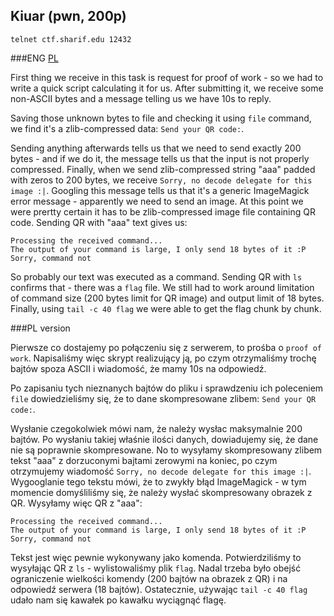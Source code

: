 ## Kiuar (pwn, 200p)

    telnet ctf.sharif.edu 12432

###ENG
[PL](#pl-version)

First thing we receive in this task is request for proof of work - so we had to write a quick script calculating it for us.
After submitting it, we receive some non-ASCII bytes and a message telling us we have 10s to reply.

Saving those unknown bytes to file and checking it using `file` command, we find it's a zlib-compressed data: `Send your
QR code:`.

Sending anything afterwards tells us that we need to send exactly 200 bytes - and if we do it, the message tells us that
the input is not properly compressed. Finally, when we send zlib-compressed string "aaa" padded with zeros to 200 bytes,
we receive `Sorry, no decode delegate for this image :|`. Googling this message tells us that it's a generic ImageMagick
error message - apparently we need to send an image. At this point we were prertty certain it has to be zlib-compressed
image file containing QR code. Sending QR with "aaa" text gives us:
```
Processing the received command...
The output of your command is large, I only send 18 bytes of it :P 
Sorry, command not
```
So probably our text was executed as a command. Sending QR with `ls` confirms that - there was a `flag` file.
We still had to work around limitation of command size (200 bytes limit for QR image) and output limit of 18 bytes.
Finally, using `tail -c 40 flag` we were able to get the flag chunk by chunk.

###PL version

Pierwsze co dostajemy po połączeniu się z serwerem, to prośba o `proof of work`. Napisaliśmy więc skrypt realizujący ją,
po czym otrzymaliśmy trochę bajtów spoza ASCII i wiadomość, że mamy 10s na odpowiedź.

Po zapisaniu tych nieznanych bajtów do pliku i sprawdzeniu ich poleceniem `file` dowiedzieliśmy się, że to dane
skompresowane zlibem: `Send your QR code:`.

Wysłanie czegokolwiek mówi nam, że należy wysłac maksymalnie 200 bajtów. Po wysłaniu takiej właśnie ilości danych,
dowiadujemy się, że dane nie są poprawnie skompresowane. No to wysyłamy skompresowany zlibem tekst "aaa" z dorzuconymi
bajtami zerowymi na koniec, po czym otrzymujemy wiadomość `Sorry, no decode delegate for this image :|`. 
Wygooglanie tego tekstu mówi, że to zwykły błąd ImageMagick - w tym momencie domyśliliśmy się, że należy wysłać
skompresowany obrazek z QR. Wysyłamy więc QR z "aaa":
```
Processing the received command...
The output of your command is large, I only send 18 bytes of it :P 
Sorry, command not
```
Tekst jest więc pewnie wykonywany jako komenda. Potwierdziliśmy to wysyłając QR z `ls` - wylistowaliśmy plik `flag`.
Nadal trzeba było obejść ograniczenie wielkości komendy (200 bajtów na obrazek z QR) i na odpowiedź serwera (18
bajtów). Ostatecznie, używając `tail -c 40 flag` udało nam się kawałek po kawałku wyciągnąć flagę.
